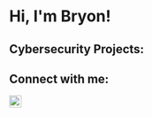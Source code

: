 <h1>Hi, I'm Bryon! </h1>

<h2>Cybersecurity Projects:</h2>

<h2> Connect with me:</h2>

[<img align="left" alt="JoshMadakor | LinkedIn" width="22px" src="https://cdn.jsdelivr.net/npm/simple-icons@v3/icons/linkedin.svg" />][linkedin]

[linkedin]: https://www.linkedin.com/in/bryon-nguyen-0033b6257/

